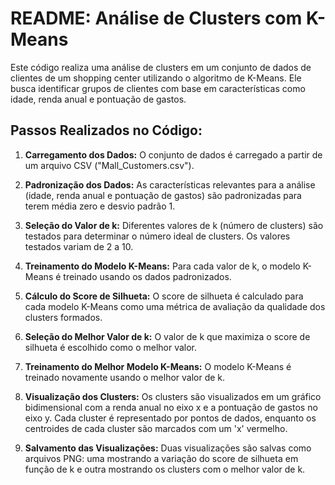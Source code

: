 # README: Análise de Clusters com K-Means

Este código realiza uma análise de clusters em um conjunto de dados de clientes de um shopping center utilizando o algoritmo de K-Means. Ele busca identificar grupos de clientes com base em características como idade, renda anual e pontuação de gastos.

## Passos Realizados no Código:

1. **Carregamento dos Dados:** O conjunto de dados é carregado a partir de um arquivo CSV ("Mall_Customers.csv").

2. **Padronização dos Dados:** As características relevantes para a análise (idade, renda anual e pontuação de gastos) são padronizadas para terem média zero e desvio padrão 1.

3. **Seleção do Valor de k:** Diferentes valores de k (número de clusters) são testados para determinar o número ideal de clusters. Os valores testados variam de 2 a 10.

4. **Treinamento do Modelo K-Means:** Para cada valor de k, o modelo K-Means é treinado usando os dados padronizados.

5. **Cálculo do Score de Silhueta:** O score de silhueta é calculado para cada modelo K-Means como uma métrica de avaliação da qualidade dos clusters formados.

6. **Seleção do Melhor Valor de k:** O valor de k que maximiza o score de silhueta é escolhido como o melhor valor.

7. **Treinamento do Melhor Modelo K-Means:** O modelo K-Means é treinado novamente usando o melhor valor de k.

8. **Visualização dos Clusters:** Os clusters são visualizados em um gráfico bidimensional com a renda anual no eixo x e a pontuação de gastos no eixo y. Cada cluster é representado por pontos de dados, enquanto os centroides de cada cluster são marcados com um 'x' vermelho.

9. **Salvamento das Visualizações:** Duas visualizações são salvas como arquivos PNG: uma mostrando a variação do score de silhueta em função de k e outra mostrando os clusters com o melhor valor de k.

